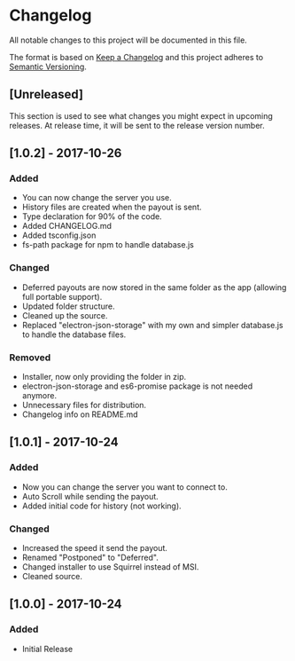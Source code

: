 # Changelog
All notable changes to this project will be documented in this file.

The format is based on [Keep a Changelog](http://keepachangelog.com/en/1.0.0/)
and this project adheres to [Semantic Versioning](http://semver.org/spec/v2.0.0.html).

## [Unreleased]
This section is used to see what changes you might expect in upcoming releases.
At release time, it will be sent to the release version number.

## [1.0.2] - 2017-10-26
### Added
- You can now change the server you use.
- History files are created when the payout is sent.
- Type declaration for 90% of the code.
- Added CHANGELOG.md
- Added tsconfig.json
- fs-path package for npm to handle database.js

### Changed
- Deferred payouts are now stored in the same folder as the app (allowing full portable support).
- Updated folder structure.
- Cleaned up the source.
- Replaced "electron-json-storage" with my own and simpler database.js to handle the database files.

### Removed
- Installer, now only providing the folder in zip.
- electron-json-storage and es6-promise package is not needed anymore.
- Unnecessary files for distribution.
- Changelog info on README.md

## [1.0.1] - 2017-10-24
### Added
- Now you can change the server you want to connect to.
- Auto Scroll while sending the payout.
- Added initial code for history (not working).

### Changed
- Increased the speed it send the payout.
- Renamed "Postponed" to "Deferred".
- Changed installer to use Squirrel instead of MSI.
- Cleaned source.

## [1.0.0] - 2017-10-24
### Added
- Initial Release